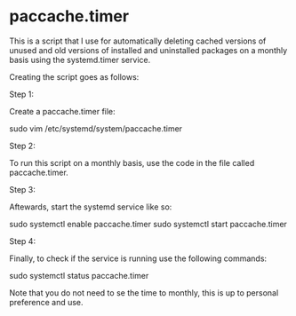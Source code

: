 # paccache.timer

This is a script that I use for automatically deleting cached versions of unused and old versions of installed and uninstalled packages on a monthly basis using the systemd.timer service.

Creating the script goes as follows:

Step 1: 

Create a paccache.timer file: 

sudo vim /etc/systemd/system/paccache.timer

Step 2: 

To run this script on a monthly basis, use the code in the file called paccache.timer.

Step 3: 

Aftewards, start the systemd service like so:

sudo systemctl enable paccache.timer
sudo systemctl start paccache.timer

Step 4: 

Finally, to check if the service is running use the following commands:

sudo systemctl status paccache.timer

Note that you do not need to se the time to monthly, this is up to personal preference and use.
